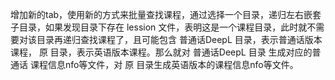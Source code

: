 增加新的tab，使用新的方式来批量查找课程，通过选择一个目录，递归左右嵌套子目录，如果发现目录下存在 lession 文件，表明这是一个课程目录，此时就不需要对该目录再递归查找课程了，且可能包含 普通话DeepL 目录，表示普通话版本课程， 原 目录，表示英语版本课程。那么就对 普通话DeepL 目录 生成对应的普通话 课程信息nfo等文件，对 原 目录生成英语版本的课程信息nfo等文件。